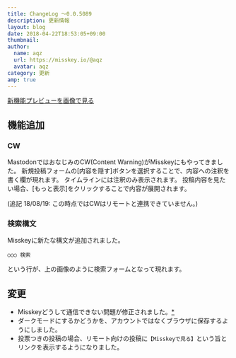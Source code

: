 ```yaml
---
title: ChangeLog ～0.0.5089
description: 更新情報
layout: blog
date: 2018-04-22T18:53:05+09:00
thumbnail: 
author:
  name: aqz
  url: https://misskey.io/@aqz
  avatar: aqz
category: 更新
amp: true
---
```

[新機能プレビューを画像で見る](https://misskey.io/files/5adc4e1756985e4d3aa4bea7/image.png)

## 機能追加
### CW
MastodonではおなじみのCW(Content Warning)がMisskeyにもやってきました。
新規投稿フォームの[内容を隠す]ボタンを選択することで、内容への注釈を書く欄が現れます。
タイムラインには注釈のみ表示されます。
投稿内容を見たい場合、[もっと表示]をクリックすることで内容が展開されます。

(追記 18/08/19: この時点ではCWはリモートと連携できていません。)

### 検索構文
Misskeyに新たな構文が追加されました。

```
○○○ 検索
```

という行が、上の画像のように検索フォームとなって現れます。

## 変更
- Misskeyどうして通信できない問題が修正されました。[*](https://github.com/syuilo/misskey/commit/0bb59bd73b6d6ba92e0843f420bc80d830b07710)
- ダークモードにするかどうかを、アカウントではなくブラウザに保存するようにしました。
- 投票つきの投稿の場合、リモート向けの投稿に`【Misskeyで見る】`という旨とリンクを表示するようになりました。